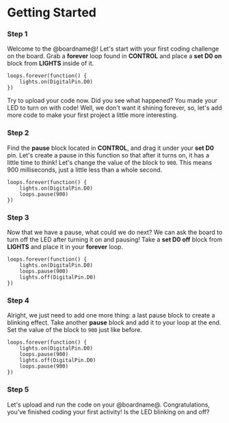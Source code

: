 # Getting Started

### Step 1

Welcome to the @boardname@! Let's start with your first coding challenge on the board. Grab a **forever** loop found in **CONTROL** and place a **set D0 on** block from **LIGHTS** inside of it.

```blocks
loops.forever(function() {
    lights.on(DigitalPin.D0)
})
```

Try to upload your code now. Did you see what happened?
You made your LED to turn on with code!
Well, we don't want it shining forever, so, let's add more code to make your first project a little more interesting.

### Step 2

Find the **pause** block located in **CONTROL**, and drag it under your **set D0** pin. Let's create a pause in this function so that after it turns on, it has a little time to think! Let's change the value of the block to ``900``. This means 900 milliseconds, just a little less than a whole second.

```blocks
loops.forever(function() {
    lights.on(DigitalPin.D0)
    loops.pause(900)
})
```

### Step 3

Now that we have a pause, what could we do next? We can ask the board to turn off the LED after turning it on and pausing! Take a **set D0 off** block from **LIGHTS** and place it in your **forever** loop.

```blocks
loops.forever(function() {
    lights.on(DigitalPin.D0)
    loops.pause(900)
    lights.off(DigitalPin.D0)
})
```

### Step 4

Alright, we just need to add one more thing: a last pause block to create a blinking effect. Take another **pause** block and add it to your loop at the end. Set the value of the block to ``900`` just like before.

```blocks
loops.forever(function() {
    lights.on(DigitalPin.D0)
    loops.pause(900)
    lights.off(DigitalPin.D0)
    loops.pause(900)
})
```

### Step 5

Let's upload and run the code on your @boardname@. Congratulations, you've finished coding your first activity! Is the LED blinking on and off?